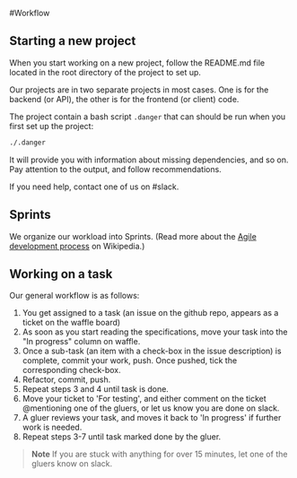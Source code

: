 #Workflow

## Starting a new project

When you start working on a new project, follow the README.md file located in the root directory of the project to set up.

Our projects are in two separate projects in most cases. One is for the backend (or API), the other is for the frontend (or client) code.

The project contain a bash script `.danger` that can should be run when you first set up the project:
```bash
./.danger
```

It will provide you with information about missing dependencies, and so on. Pay attention to the output, and follow recommendations.

If you need help, contact one of us on #slack. 

## Sprints

We organize our workload into Sprints. (Read more about the [Agile development process](https://en.wikipedia.org/wiki/Agile_software_development) on Wikipedia.)


## Working on a task

Our general workflow is as follows:
1. You get assigned to a task (an issue on the github repo, appears as a ticket on the waffle board)
2. As soon as you start reading the specifications, move your task into the "In progress" column on waffle.
3. Once a sub-task (an item with a check-box in the issue description) is complete, commit your work, push. Once pushed, tick the corresponding check-box.
4. Refactor, commit, push.
5. Repeat steps 3 and 4 until task is done.
6. Move your ticket to 'For testing', and either comment on the ticket @mentioning one of the gluers, or let us know you are done on slack.
7. A gluer reviews your task, and moves it back to 'In progress' if further work is needed.
8. Repeat steps 3-7 until task marked done by the gluer.

> **Note** If you are stuck with anything for over 15 minutes, let one of the gluers know on slack.